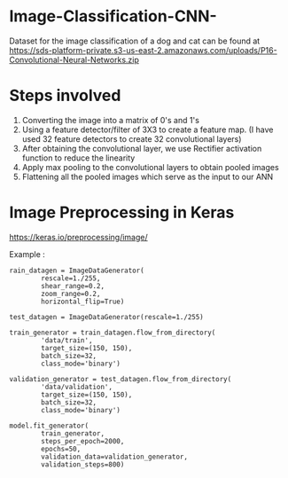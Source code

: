 # Image-Classification-CNN-
Dataset for the image classification of a dog and cat can be found at https://sds-platform-private.s3-us-east-2.amazonaws.com/uploads/P16-Convolutional-Neural-Networks.zip

# Steps involved
1. Converting the image into a matrix of 0's and 1's
2. Using a feature detector/filter of 3X3 to create a feature map. (I have used 32 feature detectors to create 32 convolutional layers)
3. After obtaining the convolutional layer, we use Rectifier activation function to reduce the linearity
4. Apply max pooling to the convolutional layers to obtain pooled images
5. Flattening all the pooled images which serve as the input to our ANN

# Image Preprocessing in Keras
https://keras.io/preprocessing/image/

Example :
```
rain_datagen = ImageDataGenerator(
        rescale=1./255,
        shear_range=0.2,
        zoom_range=0.2,
        horizontal_flip=True)

test_datagen = ImageDataGenerator(rescale=1./255)

train_generator = train_datagen.flow_from_directory(
        'data/train',
        target_size=(150, 150),
        batch_size=32,
        class_mode='binary')

validation_generator = test_datagen.flow_from_directory(
        'data/validation',
        target_size=(150, 150),
        batch_size=32,
        class_mode='binary')

model.fit_generator(
        train_generator,
        steps_per_epoch=2000,
        epochs=50,
        validation_data=validation_generator,
        validation_steps=800)
```
